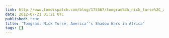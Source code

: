 ```yaml
---
link: http://www.tomdispatch.com/blog/175567/tomgram%3A_nick_turse%2C_america%27s_shadow_wars_in_africa_/
date: 2012-07-21 01:21 UTC
published: true
title: 'Tomgram: Nick Turse, America''s Shadow Wars in Africa'
tags: []
---
```



